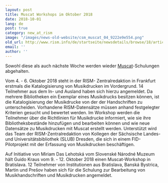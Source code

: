 ```yaml
---
layout: post
title: Muscat Workshops im Oktober 2018
date: 2018-10-01
lang: de
post: true
category: new_at_rism
image: "/images/news-old-website/csm_muscat_04_9222e9e554.png"
old_url: http://www.rism.info/de/startseite/newsdetails/browse/18/article/64/muscat-workshops-in-october-2018.html
email: ''
author: ''
---
```


Sowohl diese als auch nächste Woche werden wieder [Muscat](/community/muscat.html)-Schulungen abgehalten.

Vom 4. - 6. Oktober 2018 steht in der RISM- Zentralredaktion in Frankfurt erstmals die Katalogisierung von Musikdrucken im Vordergrund. 14 Teilnehmer aus dem In- und Ausland haben sich hierzu angemeldet. Da mehrere Bibliotheken ein Exemplar eines Musikdrucks besitzen können, ist die Katalogisierung der Musikdrucke von der der Handschriften zu unterscheiden. Vorhandene RISM-Datensätze müssen anhand festgelegter Kriterien gesucht und bewertet werden. Im Workshop werden die Teilnehmer über die Richtlinien für Musikdrucke informiert, wie sie ihre Bibliotheksbestände hinzufügen und bearbeiten können und wie neue Datensätze zu Musikdrucken mit Muscat erstellt werden. Unterstützt wird das Team der RISM-Zentralredaktion von Kollegen der Sächsische Landes- und Universitätsbibliothek (SLUB) Dresden, die sich in einem FID-Pilotprojekt mit der Erfassung von Musikdrucken beschäftigen.

Auf Initiative von Miriam Das Lehotská vom Slovenské Národné Muzeum hält Guido Kraus vom 9. - 12. Oktober 2018 einen Muscat-Workshop in Bratislava. 12 Teilnehmer von Institutionen aus Bratislava, Banská Bystrica, Martin und Prešov haben sich für die Schulung zur Bearbeitung von Musikhandschriften und Musikdrucken angemeldet.